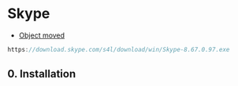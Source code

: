 # Skype

- [Object moved](https://www.skype.com/zh-Hans/get-skype/)

```c#
https://download.skype.com/s4l/download/win/Skype-8.67.0.97.exe
```

## 0. Installation

```c#

```
